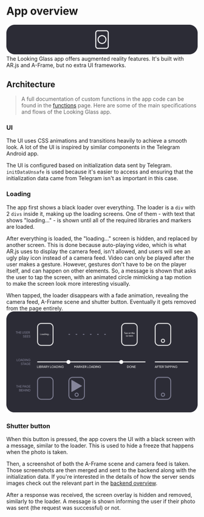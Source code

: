# App overview
![Banner image](../../img/banners/app-overview.png)
The Looking Glass app offers augmented reality features. It's built with AR.js and A-Frame, but no extra UI frameworks.

## Architecture
> A full documentation of custom functions in the app code can be found in the [functions](functions.md) page.
Here are some of the main specifications and flows of the Looking Glass app.

### UI
The UI uses CSS animations and transitions heavily to achieve a smooth look. A lot of the UI is inspired by similar components in the Telegram Android app.

The UI is configured based on initialization data sent by Telegram. `initDataUnsafe` is used because it's easier to access and ensuring that the initialization data came from Telegram isn't as important in this case.

### Loading
The app first shows a black loader over everything. The loader is a `div` with 2 `divs` inside it, making up the loading screens. One of them - with text that shows "loading..." - is shown until all of the required libraries and markers are loaded.

After everything is loaded, the "loading..." screen is hidden, and replaced by another screen. This is done because auto-playing video, which is what AR.js uses to display the camera feed, isn't allowed, and users will see an ugly play icon instead of a camera feed. Video can only be played after the user makes a gesture. However, gestures don't have to be on the player itself, and can happen on other elements. So, a message is shown that asks the user to tap the screen, with an animated circle mimicking a tap motion to make the screen look more interesting visually.

When tapped, the loader disappears with a fade animation, revealing the camera feed, A-Frame scene and shutter button. Eventually it gets removed from the page entirely.
![Explanation as image](../../img/app_loader.png)

### Shutter button
When this button is pressed, the app covers the UI with a black screen with a message, similar to the loader. This is used to hide a freeze that happens when the photo is taken.

Then, a screenshot of both the A-Frame scene and camera feed is taken. Those screenshots are then merged and sent to the backend along with the initialization data. If you're interested in the details of how the server sends images check out the relevant part in the [backend overview](../server/overview.md).

After a response was received, the screen overlay is hidden and removed, similarly to the loader. A message is shown informing the user if their photo was sent (the request was successful) or not.